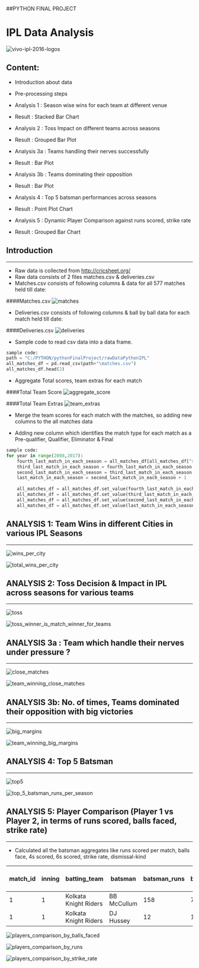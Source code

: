 ##PYTHON FINAL PROJECT

# IPL Data Analysis
![vivo-ipl-2016-logos](https://cloud.githubusercontent.com/assets/12143009/21077436/631cfbe6-bf19-11e6-8889-72b7adda39cc.jpg)

## Content:

 * Introduction about data 
 
 * Pre-processing steps
 
 * Analysis 1 : Season wise wins for each team at different venue
  * Result : Stacked Bar Chart
  
 * Analysis 2 : Toss Impact on different teams across seasons
  * Result : Grouped Bar Plot
  
 * Analysis 3a : Teams handling their nerves successfully
  * Result : Bar Plot
 
 * Analysis 3b : Teams dominating their opposition
  * Result : Bar Plot
  
 * Analysis 4 : Top 5 batsman performances across seasons
  * Result : Point Plot Chart
  
 * Analysis 5 : Dynamic Player Comparison against runs scored, strike rate
  * Result : Grouped Bar Chart


## Introduction
**************************************************************************************************************************************
* Raw data is collected from http://cricsheet.org/
* Raw data consists of 2 files matches.csv & deliveries.csv
* Matches.csv consists of following columns & data for all 577 matches held till date:

####Matches.csv
![matches](https://cloud.githubusercontent.com/assets/12143009/21074980/29cbd1e4-bed5-11e6-99f7-f34b0e96c649.PNG)


* Deliveries.csv consists of following columns & ball by ball data for each match held till date:

####Deliveries.csv
![deliveries](https://cloud.githubusercontent.com/assets/12143009/21075002/92e64754-bed5-11e6-9584-3759332e982e.PNG)


* Sample code to read csv data into a data frame.
```python 
sample code:
path = "C:/PYTHON/pythonFinalProject/rawDataPythonIPL"
all_matches_df = pd.read_csv(path+"\matches.csv")
all_matches_df.head(2)
```


* Aggregate Total scores, team extras for each match


####Total Team Score
![aggregate_score](https://cloud.githubusercontent.com/assets/12143009/21077857/7c0a66a8-bf27-11e6-9060-9920547ef46f.PNG)


####Total Team Extras
![team_extras](https://cloud.githubusercontent.com/assets/12143009/21077495/768daac0-bf1b-11e6-8d37-fcc2cd4c691f.PNG)


* Merge the team scores for each match with the matches, so adding new columns to the all matches data

* Adding new column which identifies the match type for each match as a Pre-qualifier, Qualifier, Eliminator & Final
```python 
sample code:
for year in range(2008,2017):
    fourth_last_match_in_each_season = all_matches_df[all_matches_df["season"] == year][-4:].index.values[0]
    third_last_match_in_each_season = fourth_last_match_in_each_season + 1
    second_last_match_in_each_season = third_last_match_in_each_season + 1
    last_match_in_each_season = second_last_match_in_each_season + 1
    
    all_matches_df = all_matches_df.set_value(fourth_last_match_in_each_season, "match-type" , "Qualifier-1")
    all_matches_df = all_matches_df.set_value(third_last_match_in_each_season, "match-type" , "Eliminator")
    all_matches_df = all_matches_df.set_value(second_last_match_in_each_season, "match-type" , "Qualifier-2")
    all_matches_df = all_matches_df.set_value(last_match_in_each_season, "match-type" , "Final")
```


## ANALYSIS 1: Team Wins in different Cities in various IPL Seasons
**************************************************************************************************************************************

![wins_per_city](https://cloud.githubusercontent.com/assets/12143009/21075113/013af3f6-bed8-11e6-8d2b-cb714f90ff04.PNG)


![total_wins_per_city](https://cloud.githubusercontent.com/assets/12143009/21075123/334732ce-bed8-11e6-8f45-e244cbfcb7ea.png)




## ANALYSIS 2: Toss Decision & Impact in IPL across seasons for various teams
**************************************************************************************************************************************

![toss](https://cloud.githubusercontent.com/assets/12143009/21075145/a5d8ad18-bed8-11e6-937a-e0d554db932e.PNG)


![toss_winner_is_match_winner_for_teams](https://cloud.githubusercontent.com/assets/12143009/21077397/1b957236-bf18-11e6-8022-0f2ad0aa273c.png)



## ANALYSIS 3a : Team which handle their nerves under pressure ?
**************************************************************************************************************************************

![close_matches](https://cloud.githubusercontent.com/assets/12143009/21075168/6b67ae6c-bed9-11e6-8c90-246e84fa305c.PNG)

![team_winning_close_matches](https://cloud.githubusercontent.com/assets/12143009/21075174/91d5428a-bed9-11e6-8884-0bd6569e8522.png)



## ANALYSIS 3b: No. of times, Teams dominated their opposition with big victories
**************************************************************************************************************************************

![big_margins](https://cloud.githubusercontent.com/assets/12143009/21075191/dcd19fea-bed9-11e6-83cc-1585a7afe6de.PNG)

![team_winning_big_margins](https://cloud.githubusercontent.com/assets/12143009/21075199/f532bb28-bed9-11e6-8b61-5c255d78efce.png)


## ANALYSIS 4: Top 5 Batsman
**************************************************************************************************************************************

![top5](https://cloud.githubusercontent.com/assets/12143009/21075230/70cd4802-beda-11e6-8cc4-bc2187581024.PNG)

![top_5_batsman_runs_per_season](https://cloud.githubusercontent.com/assets/12143009/21075237/8a4e9ed4-beda-11e6-93b0-35ec2b830406.png)


## ANALYSIS 5: Player Comparison (Player 1 vs Player 2, in terms of runs scored, balls faced, strike rate)
**************************************************************************************************************************************

* Calculated all the batsman aggregates like runs scored per match, balls face, 4s scored, 6s scored, strike rate, dismissal-kind



match_id | inning | batting_team | batsman | batsman_runs | balls_faced | Strike-Rate | More-Than-30 | More-Than-50 | More-Than-100 | 4s | 6s | dismissal_kind | fielder
----- | ----- | ----- | ----- | ----- | ----- | ----- | ----- | ----- | ----- | ----- | ----- | ----- | ----- 
1 | 1 | Kolkata Knight Riders|BB McCullum|158|73.0|216.44|1|1|1|10|13|0|0
1 | 1 | Kolkata Knight Riders|DJ Hussey|12|12.0|100.00|0|0|0|1|0|caught|CL White




![players_comparison_by_balls_faced](https://cloud.githubusercontent.com/assets/12143009/21075260/05287328-bedb-11e6-8c94-92e5c7cbe1c0.png)

![players_comparison_by_runs](https://cloud.githubusercontent.com/assets/12143009/21075261/0a49e850-bedb-11e6-87d4-3a6fe4403e01.png)

![players_comparison_by_strike_rate](https://cloud.githubusercontent.com/assets/12143009/21075262/0eb2608e-bedb-11e6-94b0-7fb7195bf088.png)








